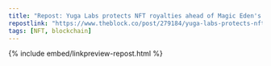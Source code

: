 ```yaml
---
title: "Repost: Yuga Labs protects NFT royalties ahead of Magic Eden's Ethereum marketplace launch | The Block"
repostlink: "https://www.theblock.co/post/279184/yuga-labs-protects-nft-royalties-ahead-of-magic-edens-ethereum-marketplace-launch"
tags: [NFT, blockchain]
---
```


{% include embed/linkpreview-repost.html %}
